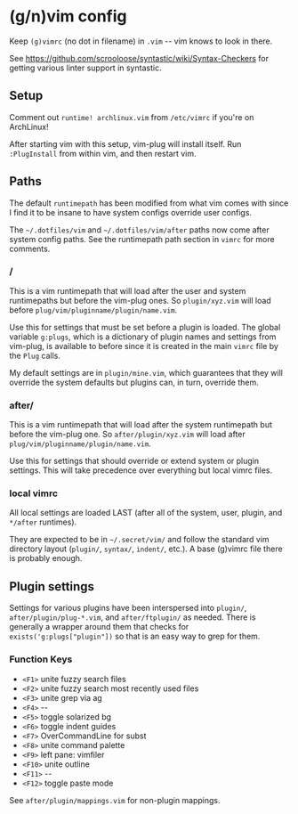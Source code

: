 # (g/n)vim config

Keep `(g)vimrc` (no dot in filename) in `.vim` -- vim knows to look in there.

See https://github.com/scrooloose/syntastic/wiki/Syntax-Checkers for getting
various linter support in syntastic.

## Setup

Comment out `runtime! archlinux.vim` from `/etc/vimrc` if you're on ArchLinux!

After starting vim with this setup, vim-plug will install itself. Run
`:PlugInstall` from within vim, and then restart vim.

## Paths

The default `runtimepath` has been modified from what vim comes with since I
find it to be insane to have system configs override user configs.

The `~/.dotfiles/vim` and `~/.dotfiles/vim/after` paths now come after system
config paths. See the runtimepath path section in `vimrc` for more comments.

### /

This is a vim runtimepath that will load after the user and system runtimepaths
but before the vim-plug ones. So `plugin/xyz.vim` will load before
`plug/vim/pluginname/plugin/name.vim`.

Use this for settings that must be set before a plugin is loaded. The global
variable `g:plugs`, which is a dictionary of plugin names and settings from
vim-plug, is available to before since it is created in the main `vimrc` file by
the `Plug` calls.

My default settings are in `plugin/mine.vim`, which guarantees that
they will override the system defaults but plugins can, in turn, override them.

### after/

This is a vim runtimepath that will load after the system runtimepath but
before the vim-plug one. So `after/plugin/xyz.vim` will load after
`plug/vim/pluginname/plugin/name.vim`.

Use this for settings that should override or extend system or plugin settings.
This will take precedence over everything but local vimrc files.

### local vimrc

All local settings are loaded LAST (after all of the system, user, plugin, and
`*/after` runtimes).

They are expected to be in `~/.secret/vim/` and follow the standard vim
directory layout (`plugin/`, `syntax/`, `indent/`, etc.). A base (g)vimrc file
there is probably enough.

## Plugin settings

Settings for various plugins have been interspersed into `plugin/`,
`after/plugin/plug-*.vim`, and `after/ftplugin/` as needed. There is generally
a wrapper around them that checks for `exists('g:plugs["plugin"])` so that is
an easy way to grep for them.

### Function Keys

- `<F1>` unite fuzzy search files
- `<F2>` unite fuzzy search most recently used files
- `<F3>` unite grep via ag
- `<F4>` --
- `<F5>` toggle solarized bg
- `<F6>` toggle indent guides
- `<F7>` OverCommandLine for subst
- `<F8>` unite command palette
- `<F9>` left pane: vimfiler
- `<F10>` unite outline
- `<F11>` --
- `<F12>` toggle paste mode

See `after/plugin/mappings.vim` for non-plugin mappings.

